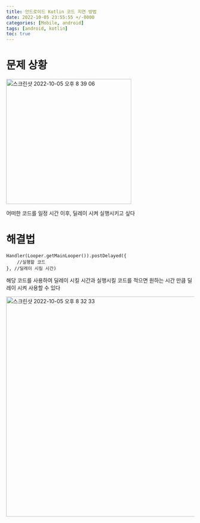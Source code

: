 ```yaml
---
title: 안드로이드 Kotlin 코드 지연 방법
date: 2022-10-05 23:55:55 +/-0000
categories: [Mobile, android]
tags: [android, kotlin]
toc: true
---
```



# 문제 상황

<img width="335" alt="스크린샷 2022-10-05 오후 8 39 06" src="https://user-images.githubusercontent.com/102157871/194052294-4a559164-2287-484a-9fdf-eb15915f53bf.png">

어떠한 코드를 일정 시간 이후, 딜레이 시켜 실행시키고 싶다 


# 해결법



~~~
Handler(Looper.getMainLooper()).postDelayed({
    //실행할 코드
}, //딜레이 시킬 시간)
~~~

해당 코드를 사용하여 딜레이 시킬 시간과 실행시킬 코드를 적으면 원하는 시간 만큼 딜레이 시켜 사용할 수 있다


<img width="590" alt="스크린샷 2022-10-05 오후 8 32 33" src="https://user-images.githubusercontent.com/102157871/194052291-bb7a60bc-404a-4f76-9e97-e798289e6e0a.png">